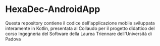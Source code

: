 # HexaDec-AndroidApp
Questa repository contiene il codice dell'applicazione mobile sviluppata interamente in Kotlin, presentata al Collaudo per il progetto didattico del corso Ingegneria del Software della Laurea Triennare dell'Università di Padova
